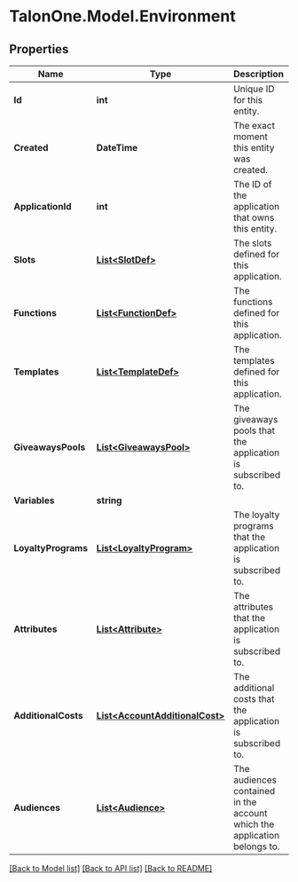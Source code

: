 
# TalonOne.Model.Environment

## Properties

Name | Type | Description | Notes
------------ | ------------- | ------------- | -------------
**Id** | **int** | Unique ID for this entity. | 
**Created** | **DateTime** | The exact moment this entity was created. | 
**ApplicationId** | **int** | The ID of the application that owns this entity. | 
**Slots** | [**List&lt;SlotDef&gt;**](SlotDef.md) | The slots defined for this application. | 
**Functions** | [**List&lt;FunctionDef&gt;**](FunctionDef.md) | The functions defined for this application. | 
**Templates** | [**List&lt;TemplateDef&gt;**](TemplateDef.md) | The templates defined for this application. | 
**GiveawaysPools** | [**List&lt;GiveawaysPool&gt;**](GiveawaysPool.md) | The giveaways pools that the application is subscribed to. | [optional] 
**Variables** | **string** |  | 
**LoyaltyPrograms** | [**List&lt;LoyaltyProgram&gt;**](LoyaltyProgram.md) | The loyalty programs that the application is subscribed to. | [optional] 
**Attributes** | [**List&lt;Attribute&gt;**](Attribute.md) | The attributes that the application is subscribed to. | [optional] 
**AdditionalCosts** | [**List&lt;AccountAdditionalCost&gt;**](AccountAdditionalCost.md) | The additional costs that the application is subscribed to. | [optional] 
**Audiences** | [**List&lt;Audience&gt;**](Audience.md) | The audiences contained in the account which the application belongs to. | [optional] 

[[Back to Model list]](../README.md#documentation-for-models)
[[Back to API list]](../README.md#documentation-for-api-endpoints)
[[Back to README]](../README.md)

